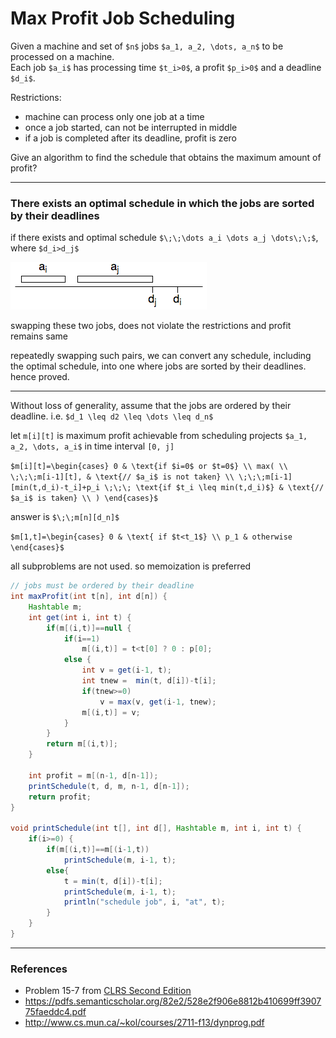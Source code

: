 # Max Profit Job Scheduling

Given a machine and set of `$n$` jobs `$a_1, a_2, \dots, a_n$` to be processed on a machine.  
Each job `$a_i$` has processing time `$t_i>0$`, a profit `$p_i>0$` and a deadline `$d_i$`.

Restrictions:
* machine can process only one job at a time
* once a job started, can not be interrupted in middle
* if a job is completed after its deadline, profit is zero

Give an algorithm to find the schedule that obtains the maximum amount of profit?

---

### There exists an optimal schedule in which the jobs are sorted by their deadlines

if there exists and optimal schedule `$\;\;\dots a_i \dots a_j \dots\;\;$`, where `$d_i>d_j$`  

![max_profit_job_scheduling.png](files/max_profit_job_scheduling.png)

swapping these two jobs, does not violate the restrictions and profit remains same

repeatedly swapping such pairs, we can convert any schedule, including the optimal schedule, into one where jobs are sorted by their deadlines. hence proved.

---

Without loss of generality, assume that the jobs are ordered by their deadline. i.e. `$d_1 \leq d2 \leq \dots \leq d_n$`

let `m[i][t]` is maximum profit achievable from scheduling projects `$a_1, a_2, \dots, a_i$` in time interval `[0, j]`

`$m[i][t]=\begin{cases}
0 & \text{if $i=0$ or $t=0$} \\
max( \\
\;\;\;m[i-1][t], & \text{// $a_i$ is not taken} \\
\;\;\;m[i-1][min(t,d_i)-t_i]+p_i \;\;\; \text{if $t_i \leq min(t,d_i)$} & \text{// $a_i$ is taken} \\
)
\end{cases}$`

answer is `$\;\;m[n][d_n]$`

`$m[1,t]=\begin{cases}
0 & \text{ if $t<t_1$} \\
p_1 & otherwise
\end{cases}$`

all subproblems are not used. so memoization is preferred

```java
// jobs must be ordered by their deadline
int maxProfit(int t[n], int d[n]) {
    Hashtable m;
    int get(int i, int t) {
        if(m[(i,t)]==null {
            if(i==1)
                m[(i,t)] = t<t[0] ? 0 : p[0];
            else {
                int v = get(i-1, t);
                int tnew =  min(t, d[i])-t[i];
                if(tnew>=0)
                    v = max(v, get(i-1, tnew);
                m[(i,t)] = v;
            }
        }
        return m[(i,t)];
    }
    
    int profit = m[(n-1, d[n-1]);
    printSchedule(t, d, m, n-1, d[n-1]);
    return profit;
}

void printSchedule(int t[], int d[], Hashtable m, int i, int t) {
    if(i>=0) {
        if(m[(i,t)]==m[(i-1,t))
            printSchedule(m, i-1, t);
        else{
            t = min(t, d[i])-t[i];
            printSchedule(m, i-1, t);
            println("schedule job", i, "at", t);
        }
    }
}
```

---

### References

* Problem 15-7 from [CLRS Second Edition](https://isbnsearch.org/isbn/0262032937)
* <https://pdfs.semanticscholar.org/82e2/528e2f906e8812b410699ff390775faeddc4.pdf>
* <http://www.cs.mun.ca/~kol/courses/2711-f13/dynprog.pdf>
